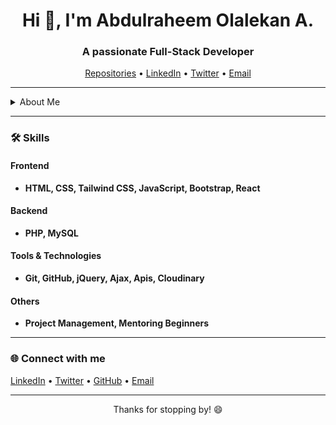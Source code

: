 <h1 align="center">Hi 👋, I'm Abdulraheem Olalekan A.</h1>
<h3 align="center">A passionate Full-Stack Developer</h3>

<p align="center">
  <a href="https://github.com/Alrak-01?tab=repositories" target="_blank">Repositories</a> •
  <a href="https://www.linkedin.com/in/olalekan-abdulraheem-7933ab308/" target="_blank">LinkedIn</a> •
  <a href="https://twitter.com/lekanraheem7" target="_blank">Twitter</a> •
  <a href="mailto:lekanraheem827@gmail.com" target="_blank">Email</a>
</p>

---

<details>
  <summary>About Me</summary>
  
  I'm Olalekan, a passionate web developer with expertise in creating dynamic and engaging online experiences. With a focus on both front-end and back-end development.

  As a skilled front-end developer, I excel in HTML, CSS, JavaScript, Tailwind css and React, bringing designs to life with smooth and responsive user interfaces.

  On the back end, I'm proficient in PHP and SQL, enabling me to develop robust and scalable web applications. From database design to server-side logic, I ensure that every component of the application functions seamlessly.
  
</details>

---
### 🛠 Skills

#### Frontend
- **HTML, CSS, Tailwind CSS, JavaScript, Bootstrap, React**

#### Backend
- **PHP, MySQL**

#### Tools & Technologies
- **Git, GitHub, jQuery, Ajax, Apis, Cloudinary**

#### Others
- **Project Management, Mentoring Beginners**
  
---

### 🌐 Connect with me

<p align="left">
  <a href="https://linkedin.com/in/olalekan-abdulraheem-7933ab308/" target="blank">LinkedIn</a> •
  <a href="https://twitter.com/lekanraheem7" target="blank">Twitter</a> •
  <a href="https://github.com/Alrak-01" target="blank">GitHub</a> •
  <a href="mailto:lekanraheem827@gmail.com" target="blank">Email</a>
</p>

---

<p align="center">Thanks for stopping by! 😄</p>

